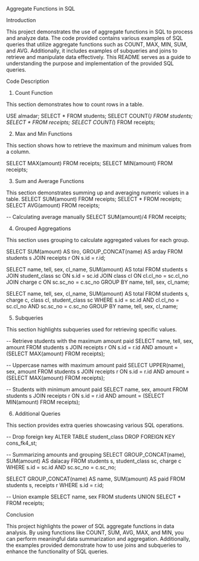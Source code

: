 Aggregate Functions in SQL

Introduction

This project demonstrates the use of aggregate functions in SQL to process and analyze data. The code provided contains various examples of SQL queries that utilize aggregate functions such as COUNT, MAX, MIN, SUM, and AVG. Additionally, it includes examples of subqueries and joins to retrieve and manipulate data effectively. This README serves as a guide to understanding the purpose and implementation of the provided SQL queries.

Code Description

1. Count Function

This section demonstrates how to count rows in a table.

USE almadar;
SELECT * FROM students;
SELECT COUNT(*) FROM students;
SELECT * FROM receipts;
SELECT COUNT(*) FROM receipts;


2. Max and Min Functions

This section shows how to retrieve the maximum and minimum values from a column.

SELECT MAX(amount) FROM receipts;
SELECT MIN(amount) FROM receipts;


3. Sum and Average Functions

This section demonstrates summing up and averaging numeric values in a table.
SELECT SUM(amount) FROM receipts;
SELECT * FROM receipts;
SELECT AVG(amount) FROM receipts;

-- Calculating average manually
SELECT SUM(amount)/4 FROM receipts;


4. Grouped Aggregations

This section uses grouping to calculate aggregated values for each group.

SELECT SUM(amount) AS tiro, GROUP_CONCAT(name) AS arday
FROM students s
JOIN receipts r ON s.id = r.id;

SELECT
    name,
    tell,
    sex,
    cl_name,
    SUM(amount) AS total
FROM
    students s
    JOIN student_class sc ON s.id = sc.id
    JOIN class cl ON cl.cl_no = sc.cl_no
    JOIN charge c ON sc.sc_no = c.sc_no
GROUP BY
    name, tell, sex, cl_name;

SELECT name, tell, sex, cl_name, SUM(amount) AS total
FROM students s, charge c, class cl, student_class sc
WHERE s.id = sc.id AND cl.cl_no = sc.cl_no AND sc.sc_no = c.sc_no
GROUP BY name, tell, sex, cl_name;


5. Subqueries

This section highlights subqueries used for retrieving specific values.

-- Retrieve students with the maximum amount paid
SELECT name, tell, sex, amount
FROM students s
JOIN receipts r ON s.id = r.id
AND amount = (SELECT MAX(amount) FROM receipts);

-- Uppercase names with maximum amount paid
SELECT UPPER(name), sex, amount
FROM students s
JOIN receipts r ON s.id = r.id
AND amount = (SELECT MAX(amount) FROM receipts);

-- Students with minimum amount paid
SELECT name, sex, amount
FROM students s
JOIN receipts r ON s.id = r.id
AND amount = (SELECT MIN(amount) FROM receipts);

6. Additional Queries

This section provides extra queries showcasing various SQL operations.

-- Drop foreign key
ALTER TABLE student_class DROP FOREIGN KEY cons_fk4_st;

-- Summarizing amounts and grouping
SELECT GROUP_CONCAT(name), SUM(amount) AS dalacay
FROM students s, student_class sc, charge c
WHERE s.id = sc.id AND sc.sc_no = c.sc_no;

SELECT GROUP_CONCAT(name) AS name, SUM(amount) AS paid
FROM students s, receipts r
WHERE s.id = r.id;

-- Union example
SELECT name, sex FROM students
UNION
SELECT * FROM receipts;



Conclusion

This project highlights the power of SQL aggregate functions in data analysis. By using functions like COUNT, SUM, AVG, MAX, and MIN, you can perform meaningful data summarization and aggregation. Additionally, the examples provided demonstrate how to use joins and subqueries to enhance the functionality of SQL queries.




